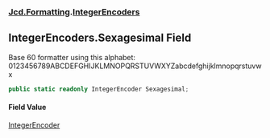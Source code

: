 ### [Jcd.Formatting](Jcd_Formatting.md 'Jcd.Formatting').[IntegerEncoders](Jcd_Formatting_IntegerEncoders.md 'Jcd.Formatting.IntegerEncoders')
## IntegerEncoders.Sexagesimal Field
Base 60 formatter using this alphabet: 0123456789ABCDEFGHIJKLMNOPQRSTUVWXYZabcdefghijklmnopqrstuvwx  
```csharp
public static readonly IntegerEncoder Sexagesimal;
```
#### Field Value
[IntegerEncoder](Jcd_Formatting_IntegerEncoder.md 'Jcd.Formatting.IntegerEncoder')
